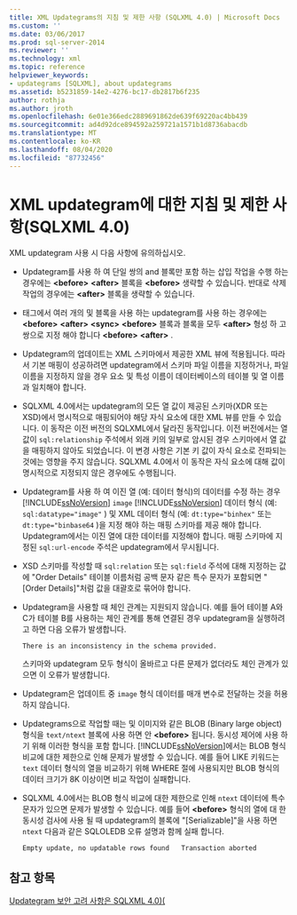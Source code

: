 ```yaml
---
title: XML Updategrams의 지침 및 제한 사항 (SQLXML 4.0) | Microsoft Docs
ms.custom: ''
ms.date: 03/06/2017
ms.prod: sql-server-2014
ms.reviewer: ''
ms.technology: xml
ms.topic: reference
helpviewer_keywords:
- updategrams [SQLXML], about updategrams
ms.assetid: b5231859-14e2-4276-bc17-db2817b6f235
author: rothja
ms.author: jroth
ms.openlocfilehash: 6e01e366edc2889691862de639f69220ac4bb439
ms.sourcegitcommit: ad4d92dce894592a259721a1571b1d8736abacdb
ms.translationtype: MT
ms.contentlocale: ko-KR
ms.lasthandoff: 08/04/2020
ms.locfileid: "87732456"
---
```

# <a name="guidelines-and-limitations-of-xml-updategrams-sqlxml-40"></a>XML updategram에 대한 지침 및 제한 사항(SQLXML 4.0)
  XML updategram 사용 시 다음 사항에 유의하십시오.  
  
-   Updategram를 사용 하 여 단일 쌍의 and 블록만 포함 하는 삽입 작업을 수행 하는 경우에는 **\<before>** **\<after>** 블록을 **\<before>** 생략할 수 있습니다. 반대로 삭제 작업의 경우에는 **\<after>** 블록을 생략할 수 있습니다.  
  
-   태그에서 여러 개의 및 블록을 사용 하는 updategram를 사용 하는 경우에는 **\<before>** **\<after>** **\<sync>** **\<before>** 블록과 블록을 모두 **\<after>** 형성 하 고 쌍으로 지정 해야 합니다 **\<before>** **\<after>** .  
  
-   Updategram의 업데이트는 XML 스키마에서 제공한 XML 뷰에 적용됩니다. 따라서 기본 매핑이 성공하려면 updategram에서 스키마 파일 이름을 지정하거나, 파일 이름을 지정하지 않을 경우 요소 및 특성 이름이 데이터베이스의 테이블 및 열 이름과 일치해야 합니다.  
  
-   SQLXML 4.0에서는 updategram의 모든 열 값이 제공된 스키마(XDR 또는 XSD)에서 명시적으로 매핑되어야 해당 자식 요소에 대한 XML 뷰를 만들 수 있습니다. 이 동작은 이전 버전의 SQLXML에서 달라진 동작입니다. 이전 버전에서는 열 값이 `sql:relationship` 주석에서 외래 키의 일부로 암시된 경우 스키마에서 열 값을 매핑하지 않아도 되었습니다. 이 변경 사항은 기본 키 값이 자식 요소로 전파되는 것에는 영향을 주지 않습니다. SQLXML 4.0에서 이 동작은 자식 요소에 대해 값이 명시적으로 지정되지 않은 경우에도 수행됩니다.  
  
-   Updategram를 사용 하 여 이진 열 (예: 데이터 형식)의 데이터를 수정 하는 경우 [!INCLUDE[ssNoVersion](../../../includes/ssnoversion-md.md)] `image` [!INCLUDE[ssNoVersion](../../../includes/ssnoversion-md.md)] 데이터 형식 (예: `sql:datatype="image"` ) 및 XML 데이터 형식 (예: `dt:type="binhex"` 또는 `dt:type="binbase64` )을 지정 해야 하는 매핑 스키마를 제공 해야 합니다. Updategram에서는 이진 열에 대한 데이터를 지정해야 합니다. 매핑 스키마에 지정된 `sql:url-encode` 주석은 updategram에서 무시됩니다.  
  
-   XSD 스키마를 작성할 때 `sql:relation` 또는 `sql:field` 주석에 대해 지정하는 값에 "Order Details" 테이블 이름처럼 공백 문자 같은 특수 문자가 포함되면 "[Order Details]"처럼 값을 대괄호로 묶어야 합니다.  
  
-   Updategram을 사용할 때 체인 관계는 지원되지 않습니다. 예를 들어 테이블 A와 C가 테이블 B를 사용하는 체인 관계를 통해 연결된 경우 updategram을 실행하려고 하면 다음 오류가 발생합니다.  
  
    ```  
    There is an inconsistency in the schema provided.  
    ```  
  
     스키마와 updategram 모두 형식이 올바르고 다른 문제가 없더라도 체인 관계가 있으면 이 오류가 발생합니다.  
  
-   Updategram은 업데이트 중 `image` 형식 데이터를 매개 변수로 전달하는 것을 허용하지 않습니다.  
  
-   Updategrams으로 작업할 때는 및 이미지와 같은 BLOB (Binary large object) 형식을 `text/ntext` 블록에 사용 하면 안 **\<before>** 됩니다. 동시성 제어에 사용 하기 위해 이러한 형식을 포함 합니다. [!INCLUDE[ssNoVersion](../../../includes/ssnoversion-md.md)]에서는 BLOB 형식 비교에 대한 제한으로 인해 문제가 발생할 수 있습니다. 예를 들어 LIKE 키워드는 `text` 데이터 형식의 열을 비교하기 위해 WHERE 절에 사용되지만 BLOB 형식의 데이터 크기가 8K 이상이면 비교 작업이 실패합니다.  
  
-   SQLXML 4.0에서는 BLOB 형식 비교에 대한 제한으로 인해 `ntext` 데이터에 특수 문자가 있으면 문제가 발생할 수 있습니다. 예를 들어 **\<before>** 형식의 열에 대 한 동시성 검사에 사용 될 때 updategram의 블록에 "[Serializable]"을 사용 하면 `ntext` 다음과 같은 SQLOLEDB 오류 설명과 함께 실패 합니다.  
  
    ```  
    Empty update, no updatable rows found   Transaction aborted  
    ```  
  
## <a name="see-also"></a>참고 항목  
 [Updategram 보안 고려 사항은 SQLXML 4.0&#41;&#40;](../security/updategram-security-considerations-sqlxml-4-0.md)  
  
  
